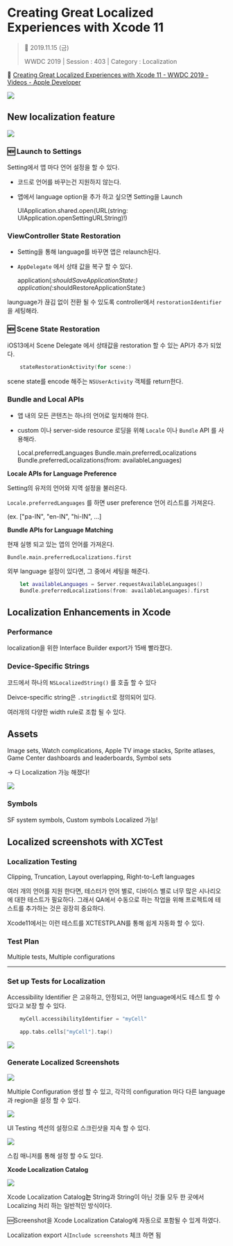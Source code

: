 # Creating Great Localized Experiences with Xcode 11

> 📅 2019.11.15 (금)
>
> WWDC 2019 | Session : 403 | Category : Localization

🔗 [Creating Great Localized Experiences with Xcode 11 - WWDC 2019 - Videos - Apple Developer](https://developer.apple.com/videos/play/wwdc2019/403/)

![](/Jinha/images/Creating-Great-Localized-Experiences-with-Xcode11-1.png)

## New localization feature

![](/Jinha/images/Creating-Great-Localized-Experiences-with-Xcode11-2.png)

### 🆕 Launch to Settings

Setting에서 앱 마다 언어 설정을 할 수 있다.

- 코드로 언어를 바꾸는건 지원하지 않는다.
- 앱에서 language option을 추가 하고 싶으면 Setting을 Launch

    UIApplication.shared.open(URL(string: UIApplication.openSettingURLString)!)

### ViewController State Restoration

- Setting을 통해 language를 바꾸면 앱은 relaunch된다.
- `AppDelegate` 에서 상태 값을 복구 할 수 있다.

    application(_:shouldSaveApplicationState:)
    application(_:shouldRestoreApplicationState:)

launguage가 끊김 없이 전환 될 수 있도록 controller에서 `restorationIdentifier` 을 세팅해라.

### 🆕 Scene State Restoration

iOS13에서 Scene Delegate 에서 상태값을 restoration 할 수 있는 API가 추가 되었다.

```Swift
    stateRestorationActivity(for scene:)
```

scene state를 encode 해주는 `NSUserActivity` 객체를 return한다.

### Bundle and Local APIs

- 앱 내의 모든 콘텐츠는 하나의 언어로 일치해야 한다.
- custom 이나 server-side resource 로딩을 위해  `Locale` 이나 `Bundle` API 를 사용해라.

    Local.preferredLanguages
    Bundle.main.preferredLocalizations
    Bundle.preferredLocalizations(from: availableLanguages)

**Locale APIs for Language Preference**

Setting의 유저의 언어와 지역 설정을 불러온다.

`Locale.preferredLanguages` 를 하면 user preference  언어 리스트를 가져온다.

(ex. ["pa-IN", "en-IN", "hi-IN", ...]

**Bundle APIs for Language Matching**

현재 실행 되고 있는 앱의 언어를 가져온다. 

`Bundle.main.preferredLocalizations.first`

외부 language 설정이 있다면, 그 중에서 세팅을 해준다.

```Swift
    let availableLanguages = Server.requestAvailableLanguages()
    Bundle.preferredLocalizations(from: availableLanguages).first
```

## Localization Enhancements in Xcode

### Performance

localization을 위한 Interface Builder export가 15배 빨라졌다.

### Device-Specific Strings

코드에서 하나의 `NSLocalizedString()` 를 호출 할 수 있다

Deivce-specific string은  `.stringdict`로 정의되어 있다.

여러개의 다양한 width rule로 조합 될 수 있다.

## Assets

Image sets, Watch complications, Apple TV image stacks, Sprite atlases, Game Center dashboards and leaderboards, Symbol sets 

→ 다 Localization 가능 해졌다!

![](/Jinha/images/Creating-Great-Localized-Experiences-with-Xcode11-3.png)

### Symbols

SF system symbols, Custom symbols  Localized 가능!

## Localized screenshots with XCTest

### Localization Testing

Clipping, Truncation, Layout overlapping, Right-to-Left languages

여러 개의 언어를 지원 한다면, 테스터가 언어 별로, 디바이스 별로 너무 많은 시나리오에 대한 테스트가 필요하다. 그래서 QA에서 수동으로 하는 작업을 위해 프로젝트에 테스트를 추가하는 것은 굉장히 중요하다. 

Xcode11에서는 이런 테스트를 XCTESTPLAN를 통해 쉽게 자동화 할 수 있다.

### Test Plan

Multiple tests, Multiple configurations

---

### **Set up Tests for Localization**

Accessibility Identifier 은 고유하고, 안정되고, 어떤 language에서도 테스트 할 수 있다고 보장 할 수 있다.

```Swift
    myCell.accessibilityIdentifier = "myCell"
    
    app.tabs.cells["myCell"].tap()
```

![](/Jinha/images/Creating-Great-Localized-Experiences-with-Xcode11-4.png)

### Generate Localized Screenshots

![](/Jinha/images/Creating-Great-Localized-Experiences-with-Xcode11-5.png)

Multiple Configuration 생성 할 수 있고, 각각의 configuration 마다 다른 language과 region을 설정 할 수 있다.

![](/Jinha/images/Creating-Great-Localized-Experiences-with-Xcode11-6.png)

UI Testing 섹션의 설정으로 스크린샷을 지속 할 수 있다.

![](/Jinha/images/Creating-Great-Localized-Experiences-with-Xcode11-7.png)

스킴 매니저를 통해 설정 할 수도 있다.

**Xcode Localization Catalog**

![](/Jinha/images/Creating-Great-Localized-Experiences-with-Xcode11-8.png)

Xcode Localization Catalog**는** String과 String이 아닌 것들 모두 한 곳에서 Localizing 처리 하는 일반적인 방식이다.

🆕Screenshot을 Xcode Localization Catalog에 자동으로 포함될 수 있게 하였다.

Localization export 시`Include screenshots` 체크 하면 됨
